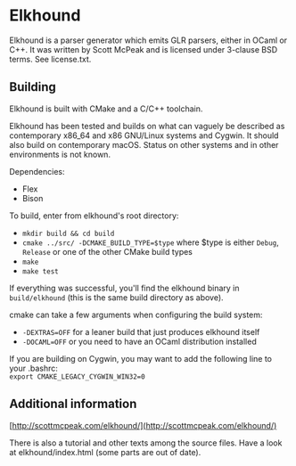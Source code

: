 # Elkhound

Elkhound is a parser generator which emits GLR parsers, either in
OCaml or C++. It was written by Scott McPeak and is licensed under
3-clause BSD terms. See license.txt.

## Building

Elkhound is built with CMake and a C/C++ toolchain.

Elkhound has been tested and builds on what can vaguely be described
as contemporary x86_64 and x86 GNU/Linux systems and Cygwin. It should
also build on contemporary macOS. Status on other systems and in other
environments is not known.

Dependencies:
- Flex
- Bison

To build, enter from elkhound's root directory:
- `mkdir build && cd build`
- `cmake ../src/ -DCMAKE_BUILD_TYPE=$type` where $type is either
  `Debug`, `Release` or one of the other CMake build types
- `make`
- `make test`

If everything was successful, you'll find the elkhound binary in
`build/elkhound` (this is the same build directory as above).

cmake can take a few arguments when configuring the build system:
- `-DEXTRAS=OFF` for a leaner build that just produces elkhound itself
- `-DOCAML=OFF` or you need to have an OCaml distribution installed

If you are building on Cygwin, you may want to add the following line
to your .bashrc:\
`export CMAKE_LEGACY_CYGWIN_WIN32=0`

## Additional information

[http://scottmcpeak.com/elkhound/](http://scottmcpeak.com/elkhound/)

There is also a tutorial and other texts among the source files. Have
a look at elkhound/index.html (some parts are out of date).
